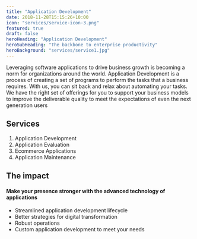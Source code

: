 ```yaml
---
title: "Application Development"
date: 2018-11-28T15:15:26+10:00
icon: "services/service-icon-3.png"
featured: true
draft: false
heroHeading: "Application Development"
heroSubHeading: "The backbone to enterprise productivity"
heroBackground: "services/service1.jpg"
---
```


Leveraging software applications to drive business growth is becoming a norm for organizations around the world. Application Development is a process of creating a set of programs to perform the tasks that a business requires. With us, you can sit back and relax about automating your tasks. We have the right set of offerings for you to support your business models to improve the deliverable quality to meet the expectations of even the next generation users

## Services

1. Application Development
2. Application Evaluation
3. Ecommerce Applications
4. Application Maintenance

## The impact

#### Make your presence stronger with the advanced technology of applications

- Streamlined application development lifecycle
- Better strategies for digital transformation
- Robust operations
- Custom application development to meet your needs

